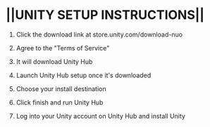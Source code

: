 # ||UNITY SETUP INSTRUCTIONS||

1. Click the download link at store.unity.com/download-nuo

2. Agree to the "Terms of Service"

3. It will download Unity Hub

4. Launch Unity Hub setup once it's downloaded

5. Choose your install destination

6. Click finish and run Unity Hub

7. Log into your Unity account on Unity Hub and install Unity
